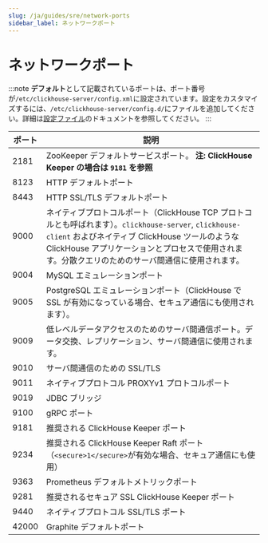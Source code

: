 ```yaml
---
slug: /ja/guides/sre/network-ports
sidebar_label: ネットワークポート
---
```


# ネットワークポート

:::note
**デフォルト**として記載されているポートは、ポート番号が`/etc/clickhouse-server/config.xml`に設定されています。設定をカスタマイズするには、`/etc/clickhouse-server/config.d/`にファイルを追加してください。詳細は[設定ファイル](../../operations/configuration-files.md#override)のドキュメントを参照してください。
:::

|ポート|説明|
|----|-----------|
|2181|ZooKeeper デフォルトサービスポート。 **注: ClickHouse Keeper の場合は `9181` を参照**|
|8123|HTTP デフォルトポート|
|8443|HTTP SSL/TLS デフォルトポート|
|9000|ネイティブプロトコルポート（ClickHouse TCP プロトコルとも呼ばれます）。`clickhouse-server`, `clickhouse-client` およびネイティブ ClickHouse ツールのような ClickHouse アプリケーションとプロセスで使用されます。分散クエリのためのサーバ間通信に使用されます。|
|9004|MySQL エミュレーションポート|
|9005|PostgreSQL エミュレーションポート（ClickHouse で SSL が有効になっている場合、セキュア通信にも使用されます）。|
|9009|低レベルデータアクセスのためのサーバ間通信ポート。データ交換、レプリケーション、サーバ間通信に使用されます。|
|9010|サーバ間通信のための SSL/TLS|
|9011|ネイティブプロトコル PROXYv1 プロトコルポート|
|9019|JDBC ブリッジ|
|9100|gRPC ポート|
|9181|推奨される ClickHouse Keeper ポート|
|9234|推奨される ClickHouse Keeper Raft ポート（`<secure>1</secure>`が有効な場合、セキュア通信にも使用）|
|9363|Prometheus デフォルトメトリックポート|
|9281|推奨されるセキュア SSL ClickHouse Keeper ポート|
|9440|ネイティブプロトコル SSL/TLS ポート|
|42000|Graphite デフォルトポート|
